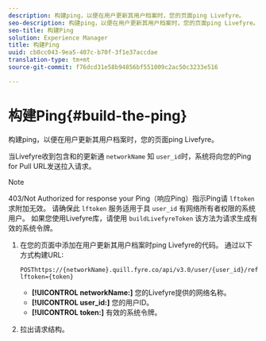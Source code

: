 ```yaml
---
description: 构建ping，以便在用户更新其用户档案时，您的页面ping Livefyre。
seo-description: 构建ping，以便在用户更新其用户档案时，您的页面ping Livefyre。
seo-title: 构建Ping
solution: Experience Manager
title: 构建Ping
uuid: cb8cc043-9ea5-407c-b70f-3f1e37accdae
translation-type: tm+mt
source-git-commit: f76dcd31e58b94856bf551009c2ac50c3233e516

---
```



# 构建Ping{#build-the-ping}

构建ping，以便在用户更新其用户档案时，您的页面ping Livefyre。

当Livefyre收到包含和的更新通 `networkName` 知 `user_id`时，系统将向您的Ping for Pull URL发送拉入请求。

>[!NOTE]
>
>403/Not Authorized for response your Ping（响应Ping）指示Ping请 `lftoken` 求附加无效。 请确保此 `lftoken` 服务适用于具 `user_id` 有网络所有者权限的系统用户。 如果您使用Livefyre库，请使用 `buildLivefyreToken` 该方法为请求生成有效的系统令牌。

1. 在您的页面中添加在用户更新其用户档案时ping Livefyre的代码。 通过以下方式构建URL:

   ```
   POSThttps://{networkName}.quill.fyre.co/api/v3.0/user/{user_id}/refresh?lftoken={token}
   ```

   * **[!UICONTROL networkName:]** 您的Livefyre提供的网络名称。
   * **[!UICONTROL user_id:]** 您的用户ID。
   * **[!UICONTROL token:]** 有效的系统令牌。

1. 拉出请求结构。

